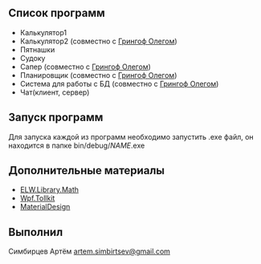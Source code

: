 Список программ
---------------
* Калькулятор1
* Калькулятор2 (совместно с [Грингоф Олегом](https://github.com/rooddie))
* Пятнашки
* Судоку
* Сапер (совместно с [Грингоф Олегом](https://github.com/rooddie))
* Планировщик (совместно с [Грингоф Олегом](https://github.com/rooddie))
* Система для работы с БД (совместно с [Грингоф Олегом](https://github.com/rooddie))
* Чат(клиент, сервер)

Запуск программ
---------------
Для запуска каждой из программ необходимо запустить .exe файл, он находится в папке bin/debug/$NAME$.exe

Дополнительные материалы
------------------------
* [ELW.Library.Math](https://github.com/denisgav/HDL_ANTLR4/tree/master/ELW.Library.Math)
* [Wpf.Tollkit](https://github.com/xceedsoftware/wpftoolkit)
* [MaterialDesign](https://github.com/MaterialDesignInXAML/MaterialDesignInXamlToolkit)

Выполнил
--------
Симбирцев Артём artem.simbirtsev@gmail.com
